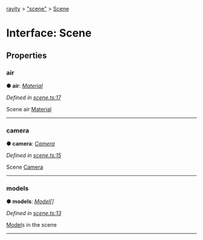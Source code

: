[rayity](../README.md) > ["scene"](../modules/_scene_.md) > [Scene](../interfaces/_scene_.scene.md)



# Interface: Scene


## Properties
<a id="air"></a>

###  air

**●  air**:  *[Material](_material_.material.md)* 

*Defined in [scene.ts:17](https://github.com/gribbet/rayity/blob/3875d6f/src/scene.ts#L17)*



Scene air [Material](_material_.material.md)




___

<a id="camera"></a>

###  camera

**●  camera**:  *[Camera](_camera_.camera.md)* 

*Defined in [scene.ts:15](https://github.com/gribbet/rayity/blob/3875d6f/src/scene.ts#L15)*



Scene [Camera](_camera_.camera.md)




___

<a id="models"></a>

###  models

**●  models**:  *[Model](_model_.model.md)[]* 

*Defined in [scene.ts:13](https://github.com/gribbet/rayity/blob/3875d6f/src/scene.ts#L13)*



[Model](_model_.model.md)s in the scene




___



